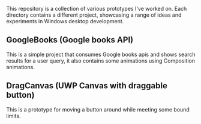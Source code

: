 This repository is a collection of various prototypes I've worked on. Each directory contains a different project, showcasing a range of ideas and experiments in Windows desktop development. 

## GoogleBooks (Google books API)
This is a simple project that consumes Google books apis and shows search results for a user query, it also contains some animations using Composition animations.

## DragCanvas (UWP Canvas with draggable button)
This is a prototype for moving a button around while meeting some bound limits.
